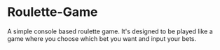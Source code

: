 # Roulette-Game
A simple console based roulette game. It's designed to be played like a game where you choose which bet you want and input your bets.

